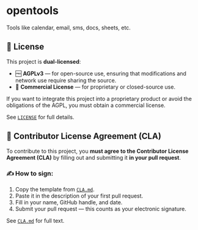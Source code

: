 # opentools
Tools like calendar, email, sms, docs, sheets, etc.


## 📜 License

This project is **dual-licensed**:

- 🆓 **AGPLv3** — for open-source use, ensuring that modifications and network use require sharing the source.
- 💼 **Commercial License** — for proprietary or closed-source use.

If you want to integrate this project into a proprietary product or avoid the obligations of the AGPL, you must obtain a commercial license.

See [`LICENSE`](./LICENSE) for full details.


## 🤝 Contributor License Agreement (CLA)

To contribute to this project, you **must agree to the Contributor License Agreement (CLA)** by filling out and submitting it **in your pull request**.

### ✍️ How to sign:

1. Copy the template from [`CLA.md`](./CLA.md).
2. Paste it in the description of your first pull request.
3. Fill in your name, GitHub handle, and date.
4. Submit your pull request — this counts as your electronic signature.

See [`CLA.md`](./CLA.md) for full text.
